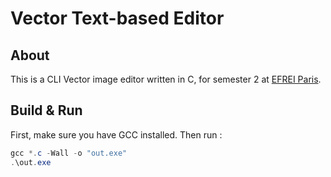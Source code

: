 # Vector Text-based Editor
## About
This is a CLI Vector image editor written in C, for semester 2 at [EFREI Paris](https://eng.efrei.fr/).

## Build & Run
First, make sure you have GCC installed.
Then run :
```powershell
gcc *.c -Wall -o "out.exe"
.\out.exe
```
